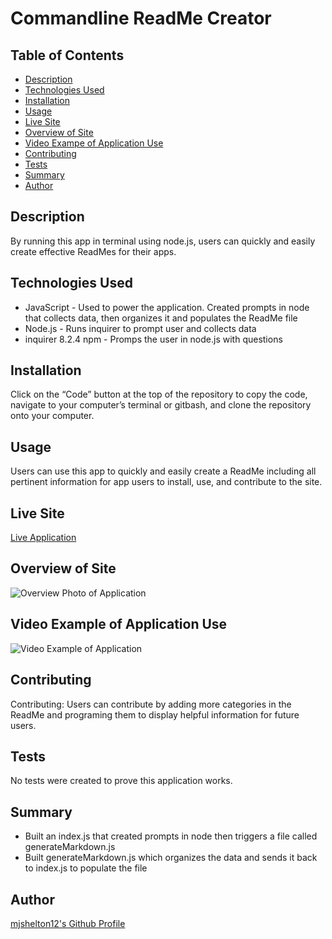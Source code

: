 # Commandline ReadMe Creator
   
  ## Table of Contents
  - [Description](#Description)  
  - [Technologies Used](#Technologies-Used)  
  - [Installation](#Installation)
  - [Usage](#Usage)
  - [Live Site](#Live-Site)
  - [Overview of Site](#Overview-of-Site)
  - [Video Exampe of Application Use](#Video-Exampe-of-Application-Use)
  - [Contributing](#Contributing)
  - [Tests](#Tests)
  - [Summary](#Summary)
  - [Author](#Author)
  
  ## Description

  By running this app in terminal using node.js, users can quickly and easily create effective ReadMes for their apps.

  ## Technologies Used

   * JavaScript - Used to power the application. Created prompts in node that collects data, then organizes it and populates the ReadMe file
   * Node.js - Runs inquirer to prompt user and collects data
   * inquirer 8.2.4 npm - Promps the user in node.js with questions

  ## Installation

  Click on the “Code” button at the top of the repository to copy the code, navigate to your computer’s terminal or gitbash, and clone the repository onto your computer.

  ## Usage

  Users can use this app to quickly and easily create a ReadMe including all pertinent information for app users to install, use, and contribute to the site.

  ## Live Site

  [Live Application](https://github.com/mjshelton12/Commandline_Readme_Creator)

  ## Overview of Site

  ![Overview Photo of Application](https://imgur.com/YS2bwZN.jpg)

  ## Video Example of Application Use

  ![Video Example of Application](https://drive.google.com/file/d/13k2mnXBInseaWXGU2y-fgxZ_5ZAZT82F/view?usp=sharing)

  ## Contributing

  Contributing: Users can contribute by adding more categories in the ReadMe and programing them to display helpful information for future users.

  ## Tests

  No tests were created to prove this application works.

  ## Summary

  * Built an index.js that created prompts in node then triggers a file called generateMarkdown.js
  * Built generateMarkdown.js which organizes the data and sends it back to index.js to populate the file

  ## Author

  [mjshelton12's Github Profile](http://www.github.com/mjshelton12)

